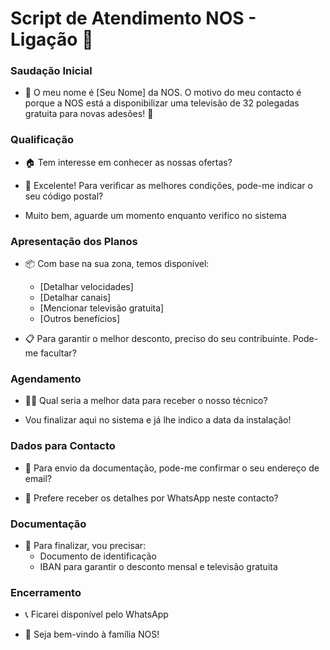 # Script de Atendimento NOS - Ligação 📱 

### Saudação Inicial
- 🤝 O meu nome é [Seu Nome] da NOS. O motivo do meu contacto é porque a NOS está a disponibilizar uma televisão de 32 polegadas gratuita para novas adesões! 🎁

### Qualificação
- 🏠 Tem interesse em conhecer as nossas ofertas?

- 📍 Excelente! Para verificar as melhores condições, pode-me indicar o seu código postal?

- Muito bem, aguarde um momento enquanto verifico no sistema

### Apresentação dos Planos
- 📦 Com base na sua zona, temos disponível:
  - [Detalhar velocidades]
  - [Detalhar canais]
  - [Mencionar televisão gratuita]
  - [Outros benefícios]

- 📋 Para garantir o melhor desconto, preciso do seu contribuinte. Pode-me facultar?

### Agendamento
- 👨‍🔧 Qual seria a melhor data para receber o nosso técnico?

- Vou finalizar aqui no sistema e já lhe indico a data da instalação!

### Dados para Contacto
- 📧 Para envio da documentação, pode-me confirmar o seu endereço de email?

- 💬 Prefere receber os detalhes por WhatsApp neste contacto?

### Documentação
- 📄 Para finalizar, vou precisar:
  - Documento de identificação
  - IBAN para garantir o desconto mensal e televisão gratuita

### Encerramento
- 📞 Ficarei disponível pelo WhatsApp

- 🎉 Seja bem-vindo à família NOS!
